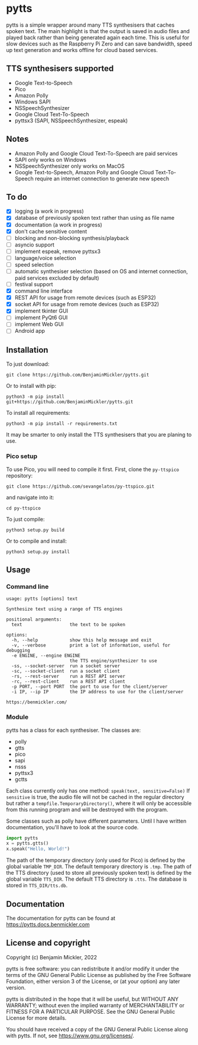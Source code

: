 # pytts
pytts is a simple wrapper around many TTS synthesisers that caches spoken text. The main highlight is that the output is saved in audio files and played back rather than being generated again each time. This is useful for slow devices such as the Raspberry Pi Zero and can save bandwidth, speed up text generation and works offline for cloud based services.

## TTS synthesisers supported
- Google Text-to-Speech
- Pico
- Amazon Polly
- Windows SAPI
- NSSpeechSynthesizer
- Google Cloud Text-To-Speech
- pyttsx3 (SAPI, NSSpeechSynthesizer, espeak)

## Notes
- Amazon Polly and Google Cloud Text-To-Speech are paid services
- SAPI only works on Windows
- NSSpeechSynthesizer only works on MacOS
- Google Text-to-Speech, Amazon Polly and Google Cloud Text-To-Speech require an internet connection to generate new speech

## To do
- [x] logging (a work in progress)
- [x] database of previously spoken text rather than using as file name
- [x] documentation (a work in progress)
- [x] don't cache sensitive content
- [ ] blocking and non-blocking synthesis/playback
- [ ] asyncio support
- [ ] implement espeak, remove pyttsx3
- [ ] language/voice selection
- [ ] speed selection
- [ ] automatic synthesiser selection (based on OS and internet connection, paid services excluded by default)
- [ ] festival support
- [x] command line interface
- [x] REST API for usage from remote devices (such as ESP32)
- [x] socket API for usage from remote devices (such as ESP32)
- [x] implement tkinter GUI
- [ ] implement PyQt6 GUI
- [ ] implement Web GUI
- [ ] Android app

## Installation
To just download:
```
git clone https://github.com/BenjaminMickler/pytts.git
```
Or to install with pip:
```
python3 -m pip install git+https://github.com/BenjaminMickler/pytts.git
```
To install all requirements:
```
python3 -m pip install -r requirements.txt
```
It may be smarter to only install the TTS synthesisers that you are planing to use.
### Pico setup
To use Pico, you will need to compile it first.
First, clone the `py-ttspico` repository:
```
git clone https://github.com/sevangelatos/py-ttspico.git
```
and navigate into it:
```
cd py-ttspico
```
To just compile:
```
python3 setup.py build
```
Or to compile and install:
```
python3 setup.py install
```

## Usage
### Command line
```
usage: pytts [options] text

Synthesize text using a range of TTS engines

positional arguments:
  text                  the text to be spoken

options:
  -h, --help            show this help message and exit
  -v, --verbose         print a lot of information, useful for debugging
  -e ENGINE, --engine ENGINE
                        the TTS engine/synthesizer to use
  -ss, --socket-server  run a socket server
  -sc, --socket-client  run a socket client
  -rs, --rest-server    run a REST API server
  -rc, --rest-client    run a REST API client
  -p PORT, --port PORT  the port to use for the client/server
  -i IP, --ip IP        the IP address to use for the client/server

https://benmickler.com/
```
### Module
pytts has a class for each synthesiser. The classes are:
- polly
- gtts
- pico
- sapi
- nsss
- pyttsx3
- gctts

Each class currently only has one method: `speak(text, sensitive=False)`
If `sensitive` is true, the audio file will not be cached in the regular directory but rather a `tempfile.TemporaryDirectory()`, where it will only be accessible from this running program and will be destroyed with the program.

Some classes such as polly have different parameters. Until I have written documentation, you'll have to look at the source code.
```Python
import pytts
x = pytts.gtts()
x.speak("Hello, World!")
```
The path of the temporary directory (only used for Pico) is defined by the global variable `TMP_DIR`. The default temporary directory is `.tmp`.
The path of the TTS directory (used to store all previously spoken text) is defined by the global variable `TTS_DIR`. The default TTS directory is `.tts`.
The database is stored in `TTS_DIR/tts.db`.

## Documentation
The documentation for pytts can be found at https://pytts.docs.benmickler.com

## License and copyright
Copyright (c) Benjamin Mickler, 2022

pytts is free software: you can redistribute it and/or modify
it under the terms of the GNU General Public License as published by the Free
Software Foundation, either version 3 of the License, or (at your option) any
later version.

pytts is distributed in the hope that it will be useful, but
WITHOUT ANY WARRANTY; without even the implied warranty of MERCHANTABILITY or
FITNESS FOR A PARTICULAR PURPOSE. See the GNU General Public License for more
details.

You should have received a copy of the GNU General Public License along with
pytts. If not, see <https://www.gnu.org/licenses/>.